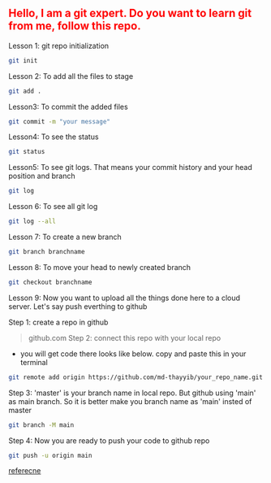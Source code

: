 <h2 style = "color:red"> Hello, I am a git expert. Do you want to learn git from me, follow this repo. </h2>

Lesson 1: git repo initialization

```sh
git init
```

Lesson 2: To add all the files to stage

```sh
git add .
```

Lesson3: To commit the added files

```sh
git commit -m "your message"
```

Lesson4: To see the status

```sh
git status
```

Lesson5: To see git logs. That means your commit history and your head position and branch

```sh
git log
```

Lesson 6: To see all git log

```sh
git log --all
```

Lesson 7: To create a new branch

```sh
git branch branchname
```

Lesson 8: To move your head to newly created branch

 ```sh
 git checkout branchname
 ```
 
 Lesson 9: Now you want to upload all the things done here to a cloud server. Let's say push everthing to github
 
 Step 1: create a repo in github
 > github.com
 Step 2: connect this repo with your local repo
 
 - you will get code there looks like below. copy and paste this in your terminal
 
 ```sh
git remote add origin https://github.com/md-thayyib/your_repo_name.git
```
Step 3: 'master' is your branch name in local repo. But github using 'main' as main branch. So it is better make you branch name as 'main' insted of master

```sh
git branch -M main
```

Step 4: Now you are ready to push your code to github repo

```sh
git push -u origin main
```


[referecne](https://dillinger.io/)
